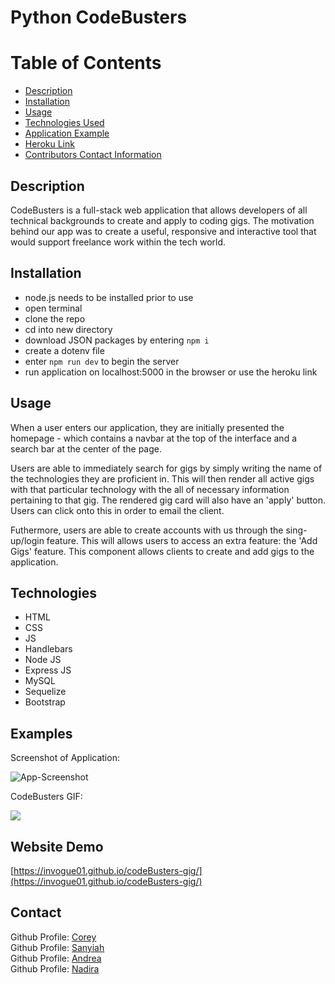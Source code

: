 # Python CodeBusters

# Table of Contents

- [Description](#description)
- [Installation](#installation)
- [Usage](#usage)
- [Technologies Used](#technologies)
- [Application Example](#examples)
- [Heroku Link](#heroku)
- [Contributors Contact Information](#contact)

## Description

CodeBusters is a full-stack web application that allows developers of all technical backgrounds to create and apply to coding gigs. The motivation behind our app was to create a useful, responsive and interactive tool that would support freelance work within the tech world. 

## Installation

- node.js needs to be installed prior to use
- open terminal
- clone the repo
- cd into new directory
- download JSON packages by entering `npm i`
- create a dotenv file
- enter `npm run dev` to begin the server
- run application on localhost:5000 in the browser or use the heroku link

## Usage

When a user enters our application, they are initially presented the homepage - which contains a navbar at the top of the interface and a search bar at the center of the page.

Users are able to immediately search for gigs by simply writing the name of the technologies they are proficient in. This will then render all active gigs with that particular technology with the all of necessary information pertaining to that gig. The rendered gig card will also have an 'apply' button. Users can click onto this in order to email the client. 

Futhermore, users are able to create accounts with us through the sing-up/login feature. This will allows users to access an extra feature: the 'Add Gigs' feature. This component allows clients to create and add gigs to the application.

## Technologies

* HTML
* CSS 
* JS
* Handlebars
* Node JS
* Express JS
* MySQL
* Sequelize
* Bootstrap

## Examples

Screenshot of Application:

![App-Screenshot](./public/img/screenshot-homepage.png)

CodeBusters GIF:

<img src="./public/img/Project2 GIF.gif">

## Website Demo

[https://invogue01.github.io/codeBusters-gig/](https://invogue01.github.io/codeBusters-gig/)

## Contact

Github Profile: [Corey](https://github.com/Corey96)
<br>
Github Profile: [Sanyiah](https://github.com/san098765432)
<br>
Github Profile: [Andrea](https://https://github.com/Invogue01)
<br>
Github Profile: [Nadira](https://github.com/NAli3107)
